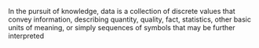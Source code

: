 In the pursuit of knowledge, data is a collection of discrete values that convey information, describing quantity, quality, fact, statistics, other basic units of meaning, or simply sequences of symbols that may be further interpreted